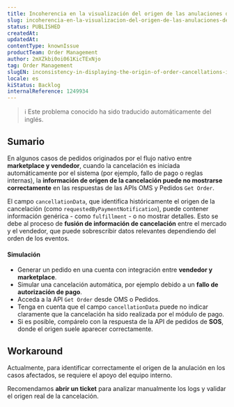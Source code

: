 ```yaml
---
title: Incoherencia en la visualización del origen de las anulaciones de pedidos en la API Get Orders.
slug: incoherencia-en-la-visualizacion-del-origen-de-las-anulaciones-de-pedidos-en-la-api-get-orders
status: PUBLISHED
createdAt: 
updatedAt: 
contentType: knownIssue
productTeam: Order Management
author: 2mXZkbi0oi061KicTExNjo
tag: Order Management
slugEN: inconsistency-in-displaying-the-origin-of-order-cancellations-in-the-get-orders-api
locale: es
kiStatus: Backlog
internalReference: 1249934
---
```


>ℹ️ Este problema conocido ha sido traducido automáticamente del inglés.

## Sumario


En algunos casos de pedidos originados por el flujo nativo entre **marketplace y vendedor**, cuando la cancelación es iniciada automáticamente por el sistema (por ejemplo, fallo de pago o reglas internas), la **información de origen de la cancelación puede no mostrarse correctamente** en las respuestas de las APIs OMS y Pedidos `Get Order`.

El campo `cancellationData`, que identifica históricamente el origen de la cancelación (como `requestedByPaymentNotification`), puede contener información genérica - como `fulfillment` - o no mostrar detalles. Esto se debe al proceso de **fusión de información de cancelación** entre el mercado y el vendedor, que puede sobrescribir datos relevantes dependiendo del orden de los eventos.


#### Simulación



- Generar un pedido en una cuenta con integración entre **vendedor y marketplace**.
- Simular una cancelación automática, por ejemplo debido a un **fallo de autorización de pago**.
- Acceda a la API `Get Order` desde OMS o Pedidos.
- Tenga en cuenta que el campo `cancellationData` puede no indicar claramente que la cancelación ha sido realizada por el módulo de pago.
- Si es posible, compárelo con la respuesta de la API de pedidos de **SOS**, donde el origen suele aparecer correctamente.

## Workaround


Actualmente, para identificar correctamente el origen de la anulación en los casos afectados, se requiere el apoyo del equipo interno.

Recomendamos **abrir un ticket** para analizar manualmente los logs y validar el origen real de la cancelación.




